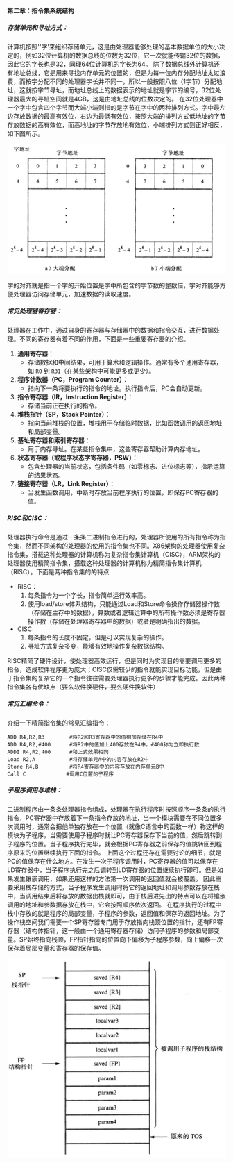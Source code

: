 #### 第二章：指令集系统结构

##### **存储单元和寻址方式**：

计算机按照''字'来组织存储单元，这是由处理器能够处理的基本数据单位的大小决定的，例如32位计算机的数据总线的位数为32位，它一次就能传输32位的数据，因此它的字长也是32，同理64位计算机的字长为64。
除了数据总线外计算机还有地址总线，它是用来寻找内存单元的位置的，但是为每一位内存分配地址太过浪费，而按字分配不同的处理器字长并不同一，所以一般按照八位（1字节）分配地址，这就按字节寻址，而地址总线上的数据表示的地址就是字节的编号，32位处理器最大的寻址空间就是4GB，这是由地址总线的位数决定的。
在32位处理器中一个字中包含四个字节而大端小端则指的是字节在字中的两种排列方式。字中最左边存放数据的最高有效位，右边为最低有效位，按照大端的排列方式低地址的字节存放数据的高有效位，而高地址的字节存放地有效位，小端排列方式则正好相反，如下图所示。

![大端小端](.\Picture\大端小端.png)

字的对齐就是指一个字的开始位置是字中所包含的字节数的整数倍，字对齐能够方便处理器访问存储单元，加速数据的读取速度。

##### 常见处理器寄存器：

处理器在工作中，通过自身的寄存器与存储器中的数据和指令交互，进行数据处理。不同的寄存器有着不同的作用，下面是一些重要寄存器的介绍。

1. **通用寄存器**：
   - 存储数据和中间结果，可用于算术和逻辑操作。通常有多个通用寄存器，如 `R0` 到 `R31`（在某些架构中可能更多或更少）。
2. **程序计数器（PC，Program Counter）**：
   - 指向下一条将要执行的指令的地址。执行指令后，PC会自动更新。
3. **指令寄存器（IR，Instruction Register）**：
   - 存储当前正在执行的指令。
4. **堆栈指针（SP，Stack Pointer）**：
   - 指向当前堆栈的位置，堆栈用于存储临时数据，比如函数调用的返回地址和局部变量。
5. **基址寄存器和索引寄存器**：
   - 用于内存寻址。在某些指令集中，这些寄存器帮助计算内存地址。
6. **状态寄存器（或程序状态字寄存器，PSW）**：
   - 包含处理器的当前状态，包括条件码（如零标志、进位标志等），指示运算的结果状态。
7. **链接寄存器（LR，Link Register）**：
   - 当发生函数调用，中断时存放当前程序执行的位置，即保存PC寄存器的值。

##### **RISC和CISC**：

处理器执行命令是通过一条条二进制指令进行的，处理器所使用的所有指令称为指令集，然而不同架构的处理器的使用的指令集也不同。X86架构的处理器使用复杂指令集，搭载这种处理器的计算机称为复杂指令集计算机（CISC），ARM架构的处理器使用精简指令集，搭载这种处理器的计算机称为精简指令集计算机（RISC）。下面是两种指令集的的特点

- RISC：
  1. 每条指令为一个字长，指令简单运行效率高。
  2. 使用load/store体系结构，只能通过Load和Store命令操作存储器操作数（存储在主存中的数据），算数或者逻辑运算中的所有操作数必须是寄存器操作数（存储在处理器寄存器中的数据）或者是明确指出的数据。
- CISC:
  1. 每条指令的长度不固定，但是可以实现复杂的操作。
  2. 寻址方式复杂多变，能够有效地操作复杂数据结构。

RISC精简了硬件设计，使处理器高效运行，但是同时为实现目的需要调用更多的指令，造成软件程序更为庞大；CISC仅需较少的指令就能实现目标功能，但是由于指令集的复杂它的一个指令往往需要处理器执行更多的步骤才能完成。因此两种指令集各有优缺点（~~要么软件换硬件，要么硬件换软件~~）

##### 常见汇编命令：

介绍一下精简指令集的常见汇编指令：

```assembly
ADD	R4,R2,R3 		#将R2和R3寄存器中的值相加存储在R4中
ADD R4,R2,#400 		#将R2中的值加上400存放在R4中，#400称为立即执行数
ADDI R4,R2,400 		#和上式效果相同
Load R2,A  		    #将存储单元A中的内容存放在R2中
Store R4,B		    #将R4寄存器中的内容存放在内存单元B中
Call C			   #调用C位置的子程序
```

##### 子程序调用与堆栈：

二进制程序由一条条处理器指令组成，处理器在执行程序时按照顺序一条条的执行指令，PC寄存器中存放着下一条指令存放的地址，当一个模块需要在不同位置多次调用时，通常会把他单独存放在一个位置（就像C语言中的函数一样）称这样的模块为子程序，当需要使用子程序时就让PC寄存器保存下当前的值，然后跳转到子程序的位置。当子程序执行完毕，就会根据PC寄存器之前保存的值跳转回到程序原来的位置继续执行下面的指令。
上面这个过程还存在需要讨论的细节，就是PC的值保存在什么地方。在发生一次子程序调用时，PC寄存器的值可以保存在LD寄存器中，当子程序执行完之后调转到LD寄存器的位置继续执行即可。但是如果发生镶嵌调用，如果还用这样的方法第一次调用的返回值就会被覆盖。 因此需要采用栈存储的方式，当子程序发生调用时将它的返回地址和调用参数存放在栈中，当调用结束后将存放的数据出栈就即可，由于栈后进先出的特点可以在将镶嵌调用的地址和参数据存放在栈中，它会按照顺序依次返回。
在程序执行的过程中栈中存放的就是程序的局部变量，子程序的参数，返回值和保存的返回地址。为了操作栈空间我们需要一个SP寄存器专门用于存放指向栈顶位置的指针，还有FP寄存器（结构体指针，这一般由一个通用寄存器存储）访问子程序的参数和局部变量。SP始终指向栈顶，FP指针指向的位置向下偏移为子程序参数，向上偏移一次保存着局部变量和寄存器的保存值。

![SP和FP指针](.\Picture\SP和FP指针.png)

